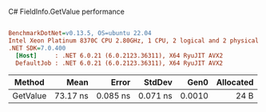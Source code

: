 C# FieldInfo.GetValue performance
``` ini

BenchmarkDotNet=v0.13.5, OS=ubuntu 22.04
Intel Xeon Platinum 8370C CPU 2.80GHz, 1 CPU, 2 logical and 2 physical cores
.NET SDK=7.0.400
  [Host]     : .NET 6.0.21 (6.0.2123.36311), X64 RyuJIT AVX2
  DefaultJob : .NET 6.0.21 (6.0.2123.36311), X64 RyuJIT AVX2


```
|   Method |     Mean |    Error |   StdDev |   Gen0 | Allocated |
|--------- |---------:|---------:|---------:|-------:|----------:|
| GetValue | 73.17 ns | 0.085 ns | 0.071 ns | 0.0010 |      24 B |
